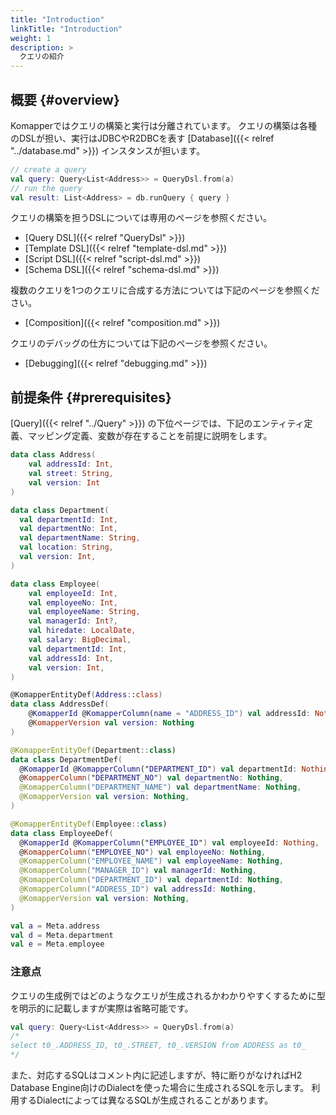 ```yaml
---
title: "Introduction"
linkTitle: "Introduction"
weight: 1
description: >
  クエリの紹介
---
```


## 概要 {#overview}

Komapperではクエリの構築と実行は分離されています。
クエリの構築は各種のDSLが担い、実行はJDBCやR2DBCを表す [Database]({{< relref "../database.md" >}}) インスタンスが担います。

```kotlin
// create a query
val query: Query<List<Address>> = QueryDsl.from(a)
// run the query
val result: List<Address> = db.runQuery { query }
```

クエリの構築を担うDSLについては専用のページを参照ください。

- [Query DSL]({{< relref "QueryDsl" >}})
- [Template DSL]({{< relref "template-dsl.md" >}})
- [Script DSL]({{< relref "script-dsl.md" >}})
- [Schema DSL]({{< relref "schema-dsl.md" >}})

複数のクエリを1つのクエリに合成する方法については下記のページを参照ください。

- [Composition]({{< relref "composition.md" >}})

クエリのデバッグの仕方については下記のページを参照ください。

- [Debugging]({{< relref "debugging.md" >}})

## 前提条件 {#prerequisites}

[Query]({{< relref "../Query" >}}) の下位ページでは、下記のエンティティ定義、マッピング定義、変数が存在することを前提に説明をします。

```kotlin
data class Address(
    val addressId: Int,
    val street: String,
    val version: Int
)

data class Department(
  val departmentId: Int,
  val departmentNo: Int,
  val departmentName: String,
  val location: String,
  val version: Int,
)

data class Employee(
    val employeeId: Int,
    val employeeNo: Int,
    val employeeName: String,
    val managerId: Int?,
    val hiredate: LocalDate,
    val salary: BigDecimal,
    val departmentId: Int,
    val addressId: Int,
    val version: Int,
)

@KomapperEntityDef(Address::class)
data class AddressDef(
    @KomapperId @KomapperColumn(name = "ADDRESS_ID") val addressId: Nothing,
    @KomapperVersion val version: Nothing
)

@KomapperEntityDef(Department::class)
data class DepartmentDef(
  @KomapperId @KomapperColumn("DEPARTMENT_ID") val departmentId: Nothing,
  @KomapperColumn("DEPARTMENT_NO") val departmentNo: Nothing,
  @KomapperColumn("DEPARTMENT_NAME") val departmentName: Nothing,
  @KomapperVersion val version: Nothing,
)

@KomapperEntityDef(Employee::class)
data class EmployeeDef(
  @KomapperId @KomapperColumn("EMPLOYEE_ID") val employeeId: Nothing,
  @KomapperColumn("EMPLOYEE_NO") val employeeNo: Nothing,
  @KomapperColumn("EMPLOYEE_NAME") val employeeName: Nothing,
  @KomapperColumn("MANAGER_ID") val managerId: Nothing,
  @KomapperColumn("DEPARTMENT_ID") val departmentId: Nothing,
  @KomapperColumn("ADDRESS_ID") val addressId: Nothing,
  @KomapperVersion val version: Nothing,
)

val a = Meta.address
val d = Meta.department
val e = Meta.employee
```

### 注意点

クエリの生成例ではどのようなクエリが生成されるかわかりやすくするために型を明示的に記載しますが実際は省略可能です。

```kotlin
val query: Query<List<Address>> = QueryDsl.from(a)
/*
select t0_.ADDRESS_ID, t0_.STREET, t0_.VERSION from ADDRESS as t0_
*/
```

また、対応するSQLはコメント内に記述しますが、特に断りがなければH2 Database Engine向けのDialectを使った場合に生成されるSQLを示します。
利用するDialectによっては異なるSQLが生成されることがあります。
